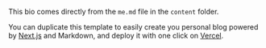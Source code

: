 This bio comes directly from the `me.md` file in the `content` folder.

You can duplicate this template to easily create you personal blog powered by [Next.js](https://nextjs.org/) and Markdown, and deploy it with one click on [Vercel](https://vercel.com/).
